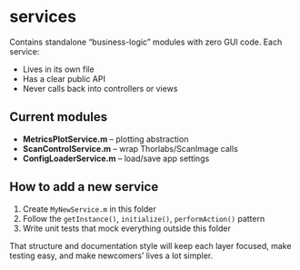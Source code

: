 # services

Contains standalone “business-logic” modules with zero GUI code. Each service:
- Lives in its own file
- Has a clear public API
- Never calls back into controllers or views

## Current modules
- **MetricsPlotService.m** – plotting abstraction  
- **ScanControlService.m** – wrap Thorlabs/ScanImage calls  
- **ConfigLoaderService.m** – load/save app settings  

## How to add a new service
1. Create `MyNewService.m` in this folder  
2. Follow the `getInstance()`, `initialize()`, `performAction()` pattern  
3. Write unit tests that mock everything outside this folder  

That structure and documentation style will keep each layer focused, make testing easy, and make newcomers’ lives a lot simpler. 